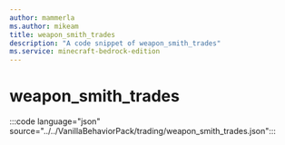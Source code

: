 ```yaml
---
author: mammerla
ms.author: mikeam
title: weapon_smith_trades
description: "A code snippet of weapon_smith_trades"
ms.service: minecraft-bedrock-edition
---
```


# weapon_smith_trades

:::code language="json" source="../../VanillaBehaviorPack/trading/weapon_smith_trades.json":::
